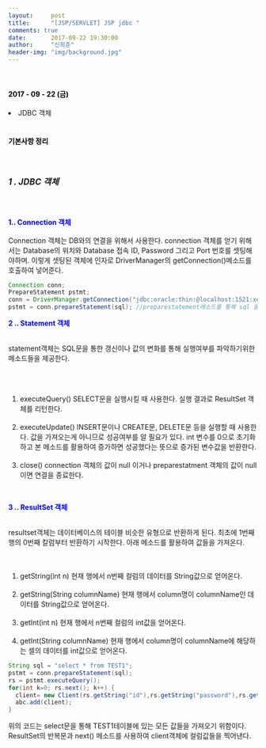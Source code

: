 ```yaml
---
layout:     post
title:      "[JSP/SERVLET] JSP jdbc "
comments: true
date:       2017-09-22 19:30:00
author:     "신희준"
header-img: "img/background.jpg"
---
```


<head>
 <meta property="og:type" content="website">
 <meta property="og:title" content="JSP jdbc 연결하기">
 <meta property="og:description" content="JSP jdbc 연결하기">
 <meta property="og:url" content="http://shj7242.github.io/2017/09/22/JSP5/">

 <meta name="twitter:card" content="summary">
  <meta name="twitter:title" content="JSP jdbc 연결하기">
  <meta name="twitter:description" content="JSP jdbc 연결하기">
  <meta name="FACEBOOK:domain" content="http://shj7242.github.io/2017/09/22/JSP5/">
  <meta name="facebook:card" content="summary">
   <meta name="facebook:title" content="JSP jdbc 연결하기">
   <meta name="facebook:description" content="JSP jdbc 연결하기">
   <meta name="facebook:domain" content="http://shj7242.github.io/2017/09/22/JSP5/">


 </head>


<br>
<H4 style ="font-weight:bold; color : black">2017 - 09 - 22 (금)</H4>
<li>JDBC 객체</li>


<br>
<H4 style ="font-weight:bold; color:black;">기본사항 정리</H4>
<br>

<h5 style = "font-size: 17px; font-weight : bold;">1 . JDBC 객체</h5>
<br>
<p><b style="color: blue">1.. Connection 객체 </b><br><br>
Connection 객체는 DB와의 연결을 위해서 사용한다. connection 객체를 얻기 위해서는 Database의 위치와 Database 접속 ID, Password 그리고 Port 번호를 셋팅해야하며. 이렇게 셋팅된 객체에 인자로 DriverManager의 getConnection()메소드를 호출하여 넣어준다.

 </p>

 ~~~java
Connection conn;
PrepareStatement pstmt;
conn = DriverManager.getConnection("jdbc:oracle:thin:@localhost:1521:xe","id","pw");
pstmt = conn.prepareStatement(sql); //preparestatement메소드를 통해 sql 을 전달한다.
 ~~~

<p><b style = " color:blue">2 .. Statement 객체 </b><br><br>

statement객체는 SQL문을 통한 갱신이나 값의 변화를 통해 실행여부를 파악하기위한 메소드들을 제공한다.

<BR><br>
1) executeQuery()
SELECT문을 실행시킬 때 사용한다. 실행 결과로 ResultSet 객체를 리턴한다.
<BR><br>
2) executeUpdate()
INSERT문이나 CREATE문, DELETE문 등을 실행할 때 사용한다. 값을 가져오는게 아니므로 성공여부를 알 필요가 있다. int 변수를 0으로 초기화 하고 본 메소드를 활용하여 증가하면 성공했다는 뜻으로 증가된 변수값을 반환한다.
<BR><br>
3) close()
connection 객체의 값이 null 이거나 preparestatment 객체의 값이 null이면 연결을 종료한다.</p>
<br>
<p><b style = " color:blue">3 .. ResultSet 객체 </b><br><br>

resultset객체는 데이터베이스의 테이블 비슷한 유형으로 반환하게 된다. 최초에 1번째행의 0번째 칼럼부터 반환하기 시작한다. 아래 메소드를 활용하여 값들을 가져온다.  
<br><br>
1)  getString(int n)
현재 행에서 n번째 컬럼의 데이터를 String값으로 얻어온다.
<br><br>
2) getString(String columnName)
현재 행에서 column명이 columnName인 데이터를 String값으로 얻어온다.
<br><br>
3) getInt(int n)
현재 행에서 n번째 컬럼의 int값을 얻어온다.
<br><br>
4) getInt(String columnName)
현재 행에서 column명이 columnName에 해당하는 셀의 데이터를 int값으로 얻어온다.
</p>

~~~java
String sql = "select * from TEST1";
pstmt = conn.prepareStatement(sql);
rs = pstmt.executeQuery();
for(int k=0; rs.next(); k++) {			
  client= new Client(rs.getString("id"),rs.getString("password"),rs.getString("name"));
  abc.add(client);
}
~~~

<p>위의 코드는 select문을 통해 TEST1테이블에 있는 모든 값들을 가져오기 위함이다. ResultSet의 반복문과 next() 메소드를 사용하여 client객체에 컬럼값들을 찍어낸다.</p>
